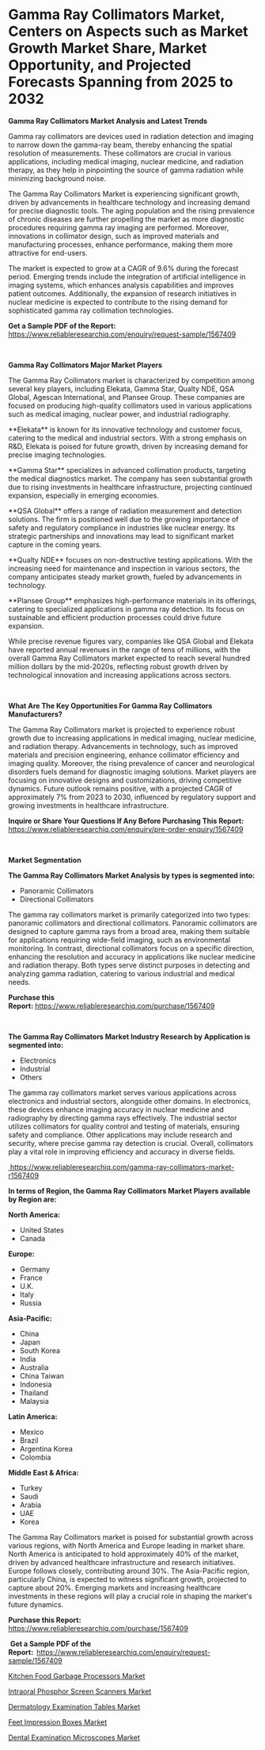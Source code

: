 <p><h1>Gamma Ray Collimators Market, Centers on Aspects such as Market Growth Market Share, Market Opportunity, and Projected Forecasts Spanning from 2025 to 2032</h1></p><p><strong>Gamma Ray Collimators Market Analysis and Latest Trends</strong></p>
<p><p>Gamma ray collimators are devices used in radiation detection and imaging to narrow down the gamma-ray beam, thereby enhancing the spatial resolution of measurements. These collimators are crucial in various applications, including medical imaging, nuclear medicine, and radiation therapy, as they help in pinpointing the source of gamma radiation while minimizing background noise.</p><p>The Gamma Ray Collimators Market is experiencing significant growth, driven by advancements in healthcare technology and increasing demand for precise diagnostic tools. The aging population and the rising prevalence of chronic diseases are further propelling the market as more diagnostic procedures requiring gamma ray imaging are performed. Moreover, innovations in collimator design, such as improved materials and manufacturing processes, enhance performance, making them more attractive for end-users.</p><p>The market is expected to grow at a CAGR of 9.6% during the forecast period. Emerging trends include the integration of artificial intelligence in imaging systems, which enhances analysis capabilities and improves patient outcomes. Additionally, the expansion of research initiatives in nuclear medicine is expected to contribute to the rising demand for sophisticated gamma ray collimation technologies.</p></p>
<p><strong>Get a Sample PDF of the Report:&nbsp;</strong> <a href="https://www.reliableresearchiq.com/enquiry/request-sample/1567409?utm_campaign=1102&utm_medium=2&utm_source=Github&utm_content=ia&utm_term=23032025&utm_id=gamma-ray-collimators">https://www.reliableresearchiq.com/enquiry/request-sample/1567409</a></p>
<p>&nbsp;</p>
<p><strong>Gamma Ray Collimators Major Market Players</strong></p>
<p><p>The Gamma Ray Collimators market is characterized by competition among several key players, including Elekata, Gamma Star, Qualty NDE, QSA Global, Agescan International, and Plansee Group. These companies are focused on producing high-quality collimators used in various applications such as medical imaging, nuclear power, and industrial radiography.</p><p>**Elekata** is known for its innovative technology and customer focus, catering to the medical and industrial sectors. With a strong emphasis on R&D, Elekata is poised for future growth, driven by increasing demand for precise imaging technologies. </p><p>**Gamma Star** specializes in advanced collimation products, targeting the medical diagnostics market. The company has seen substantial growth due to rising investments in healthcare infrastructure, projecting continued expansion, especially in emerging economies.</p><p>**QSA Global** offers a range of radiation measurement and detection solutions. The firm is positioned well due to the growing importance of safety and regulatory compliance in industries like nuclear energy. Its strategic partnerships and innovations may lead to significant market capture in the coming years.</p><p>**Qualty NDE** focuses on non-destructive testing applications. With the increasing need for maintenance and inspection in various sectors, the company anticipates steady market growth, fueled by advancements in technology.</p><p>**Plansee Group** emphasizes high-performance materials in its offerings, catering to specialized applications in gamma ray detection. Its focus on sustainable and efficient production processes could drive future expansion.</p><p>While precise revenue figures vary, companies like QSA Global and Elekata have reported annual revenues in the range of tens of millions, with the overall Gamma Ray Collimators market expected to reach several hundred million dollars by the mid-2020s, reflecting robust growth driven by technological innovation and increasing applications across sectors.</p></p>
<p>&nbsp;</p>
<p><strong>What Are The Key Opportunities For Gamma Ray Collimators Manufacturers?</strong></p>
<p><p>The Gamma Ray Collimators market is projected to experience robust growth due to increasing applications in medical imaging, nuclear medicine, and radiation therapy. Advancements in technology, such as improved materials and precision engineering, enhance collimator efficiency and imaging quality. Moreover, the rising prevalence of cancer and neurological disorders fuels demand for diagnostic imaging solutions. Market players are focusing on innovative designs and customizations, driving competitive dynamics. Future outlook remains positive, with a projected CAGR of approximately 7% from 2023 to 2030, influenced by regulatory support and growing investments in healthcare infrastructure.</p></p>
<p><strong>Inquire or Share Your Questions If Any Before Purchasing This Report:</strong> <a href="https://www.reliableresearchiq.com/enquiry/pre-order-enquiry/1567409?utm_campaign=1102&utm_medium=2&utm_source=Github&utm_content=ia&utm_term=23032025&utm_id=gamma-ray-collimators">https://www.reliableresearchiq.com/enquiry/pre-order-enquiry/1567409</a></p>
<p>&nbsp;</p>
<p><strong>Market Segmentation</strong></p>
<p><strong>The Gamma Ray Collimators Market Analysis by types is segmented into:</strong></p>
<p><ul><li>Panoramic Collimators</li><li>Directional Collimators</li></ul></p>
<p><p>The gamma ray collimators market is primarily categorized into two types: panoramic collimators and directional collimators. Panoramic collimators are designed to capture gamma rays from a broad area, making them suitable for applications requiring wide-field imaging, such as environmental monitoring. In contrast, directional collimators focus on a specific direction, enhancing the resolution and accuracy in applications like nuclear medicine and radiation therapy. Both types serve distinct purposes in detecting and analyzing gamma radiation, catering to various industrial and medical needs.</p></p>
<p><strong>Purchase this Report:&nbsp;</strong><a href="https://www.reliableresearchiq.com/purchase/1567409?utm_campaign=1102&utm_medium=2&utm_source=Github&utm_content=ia&utm_term=23032025&utm_id=gamma-ray-collimators">https://www.reliableresearchiq.com/purchase/1567409</a></p>
<p>&nbsp;</p>
<p><strong>The Gamma Ray Collimators Market Industry Research by Application is segmented into:</strong></p>
<p><ul><li>Electronics</li><li>Industrial</li><li>Others</li></ul></p>
<p><p>The gamma ray collimators market serves various applications across electronics and industrial sectors, alongside other domains. In electronics, these devices enhance imaging accuracy in nuclear medicine and radiography by directing gamma rays effectively. The industrial sector utilizes collimators for quality control and testing of materials, ensuring safety and compliance. Other applications may include research and security, where precise gamma ray detection is crucial. Overall, collimators play a vital role in improving efficiency and accuracy in diverse fields.</p></p>
<p><a href="https://www.reliableresearchiq.com/gamma-ray-collimators-market-r1567409?utm_campaign=1102&utm_medium=2&utm_source=Github&utm_content=ia&utm_term=23032025&utm_id=gamma-ray-collimators">&nbsp;https://www.reliableresearchiq.com/gamma-ray-collimators-market-r1567409</a></p>
<p><strong>In terms of Region, the Gamma Ray Collimators Market Players available by Region are:</strong></p>
<p>
    <p> <strong> North America: </strong>
        <ul>
            <li>United States</li>
            <li>Canada</li>
        </ul>
        </p> 
    <p> <strong> Europe: </strong>
        <ul>
            <li>Germany</li>
            <li>France</li>
            <li>U.K.</li>
            <li>Italy</li>
            <li>Russia</li>
        </ul>
        </p> 
    <p> <strong> Asia-Pacific: </strong>
        <ul>
            <li>China</li>
            <li>Japan</li>
            <li>South Korea</li>
            <li>India</li>
            <li>Australia</li>
            <li>China Taiwan</li>
            <li>Indonesia</li>
            <li>Thailand</li>
            <li>Malaysia</li>
        </ul>
        </p> 
    <p> <strong> Latin America: </strong>
        <ul>
            <li>Mexico</li>
            <li>Brazil</li>
            <li>Argentina Korea</li>
            <li>Colombia</li>
        </ul>
        </p> 
    <p> <strong> Middle East & Africa: </strong>
        <ul>
            <li>Turkey</li>
            <li>Saudi</li>
            <li>Arabia</li>
            <li>UAE</li>
            <li>Korea</li>
        </ul>
    </p>
    </p>
<p><p>The Gamma Ray Collimators market is poised for substantial growth across various regions, with North America and Europe leading in market share. North America is anticipated to hold approximately 40% of the market, driven by advanced healthcare infrastructure and research initiatives. Europe follows closely, contributing around 30%. The Asia-Pacific region, particularly China, is expected to witness significant growth, projected to capture about 20%. Emerging markets and increasing healthcare investments in these regions will play a crucial role in shaping the market's future dynamics.</p></p>
<p><strong>Purchase this Report: </strong><a href="https://www.reliableresearchiq.com/purchase/1567409?utm_campaign=1102&utm_medium=2&utm_source=Github&utm_content=ia&utm_term=23032025&utm_id=gamma-ray-collimators">https://www.reliableresearchiq.com/purchase/1567409</a></p>
<p>&nbsp;<strong>Get a Sample PDF of the Report:&nbsp;&nbsp;</strong><a href="https://www.reliableresearchiq.com/enquiry/request-sample/1567409?utm_campaign=1102&utm_medium=2&utm_source=Github&utm_content=ia&utm_term=23032025&utm_id=gamma-ray-collimators">https://www.reliableresearchiq.com/enquiry/request-sample/1567409</a></p>
<p><strong></strong></p>
<p><p><a href="https://github.com/cingozascard/Market-Research-Report-List-1/blob/main/kitchen-food-garbage-processors-market.md?utm_campaign=1102&utm_medium=2&utm_source=Github&utm_content=ia&utm_term=23032025&utm_id=gamma-ray-collimators">Kitchen Food Garbage Processors Market</a></p><p><a href="https://github.com/airitaursela/Market-Research-Report-List-1/blob/main/intraoral-phosphor-screen-scanners-market.md?utm_campaign=1102&utm_medium=2&utm_source=Github&utm_content=ia&utm_term=23032025&utm_id=gamma-ray-collimators">Intraoral Phosphor Screen Scanners Market</a></p><p><a href="https://github.com/gauldvikerm6/Market-Research-Report-List-1/blob/main/dermatology-examination-tables-market.md?utm_campaign=1102&utm_medium=2&utm_source=Github&utm_content=ia&utm_term=23032025&utm_id=gamma-ray-collimators">Dermatology Examination Tables Market</a></p><p><a href="https://github.com/ardgenoud/Market-Research-Report-List-1/blob/main/feet-impression-boxes-market.md?utm_campaign=1102&utm_medium=2&utm_source=Github&utm_content=ia&utm_term=23032025&utm_id=gamma-ray-collimators">Feet Impression Boxes Market</a></p><p><a href="https://github.com/sacmatidora/Market-Research-Report-List-1/blob/main/dental-examination-microscopes-market.md?utm_campaign=1102&utm_medium=2&utm_source=Github&utm_content=ia&utm_term=23032025&utm_id=gamma-ray-collimators">Dental Examination Microscopes Market</a></p></p>
